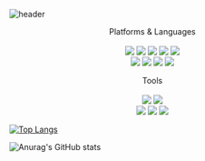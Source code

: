 ![header](https://capsule-render.vercel.app/api?type=waving&color=auto&height=300&section=header&text=Sooozz%20Github!&fontSize=90&animation=fadeIn&fontAlignY=38&&descAlignY=51&descAlign=62)
<p align='center'>
  Platforms & Languages <br><br>
  <img src="https://img.shields.io/badge/Java-auto?style=flat&logo=Java&logoColor=#9999FF"/>
  <img src="https://img.shields.io/badge/HTML-auto?style=flat&logo=HTML&logoColor=white"/>
  <img src="https://img.shields.io/badge/CSS-auto?style=flat&logo=CSS&logoColor=white"/>
  <img src="https://img.shields.io/badge/JacaScript-auto?style=flat&logo=JacaScript&logoColor=white"/>
  <img src="https://img.shields.io/badge/jQuery-auto?style=flat&logo=jQuery&logoColor=white"/> <br>
  
  <img src="https://img.shields.io/badge/Oracle SQL-auto?style=flat&logo=Oracle SQL&logoColor=white"/>
  <img src="https://img.shields.io/badge/AWS-auto?style=flat&logo=AWS&logoColor=white"/>
  <img src="https://img.shields.io/badge/Spring-auto?style=flat&logo=Spring&logoColor=white"/>
  <img src="https://img.shields.io/badge/Bootstrap-auto?style=flat&logo=Bootstrap&logoColor=white"/> <br>
</p>
<p align='center'>
  Tools <br><br>
  <img src="https://img.shields.io/badge/Eclipse-바탕색?style=flat&logo=Eclipse&logoColor=white"/>
  <img src="https://img.shields.io/badge/Visual Studio Code-바탕색?style=flat&logo=Visual Studio Code&logoColor=white"/> <br>

  <img src="https://img.shields.io/badge/SVN-바탕색?style=flat&logo=SVN&logoColor=white"/>
  <img src="https://img.shields.io/badge/Tomcat-바탕색?style=flat&logo=Tomcat&logoColor=white"/>
  <img src="https://img.shields.io/badge/GitHub-바탕색?style=flat&logo=GitHub&logoColor=white"/> <br>
</p>


[![Top Langs](https://github-readme-stats.vercel.app/api/top-langs/?username=sooozz&layout=compact)](https://github.com/sooozz/github-readme-stats)<br>

![Anurag's GitHub stats](https://github-readme-stats.vercel.app/api?username=sooozz&show_icons=true&theme=radical)<br>
